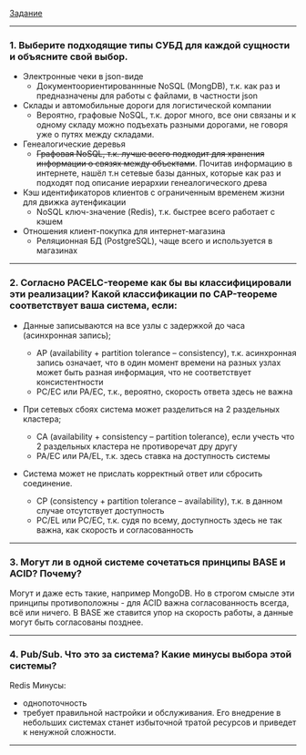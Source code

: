 [Задание](https://github.com/netology-code/bd-dev-homeworks/blob/main/06-db-01-basics/README.md)

------

### 1. Выберите подходящие типы СУБД для каждой сущности и объясните свой выбор.

- Электронные чеки в json-виде
  - Документоориентированнные NoSQL (MongDB), т.к. как раз и предназначены для работы с файлами, в частности json
- Склады и автомобильные дороги для логистической компании
  - Вероятно, графовые NoSQL, т.к. дорог много, все они связаны и к одному складу можно подъехать разными дорогами, не говоря уже о путях между складами.  
- Генеалогические деревья
  - ~~Графовая NoSQL, т.к. лучше всего подходит для хранения информации о связях между объектами~~. Почитав информацию в интернете, нашёл т.н сетевые базы данных, которые как раз и подходят под описание иерархии генеалогического древа
- Кэш идентификаторов клиентов с ограниченным временем жизни для движка аутенфикации
  - NoSQL ключ-значение (Redis), т.к. быстрее всего работает с кэшем
- Отношения клиент-покупка для интернет-магазина
  - Реляционная БД (PostgreSQL), чаще всего и используется в магазинах


---

### 2. Согласно PACELC-теореме как бы вы классифицировали эти реализации? Какой классификации по CAP-теореме соответствует ваша система, если:

- Данные записываются на все узлы с задержкой до часа (асинхронная запись);
  - AP (availability + partition tolerance – consistency), т.к. асинхронная запись означает, что в один момент времени на разных узлах может быть разная информация, что не соответствует консистентности
  - PC/EC или PA/EC, т.к., вероятно, скорость ответа здесь не важна
  
- При сетевых сбоях система может разделиться на 2 раздельных кластера;
  - CA (availability + consistency – partition tolerance), если учесть что 2 раздельных кластера не противоречат дру другу
  - PA/EC или PA/EL, т.к. здесь ставка на доступность системы

- Система может не прислать корректный ответ или сбросить соединение.
  - CP (consistency + partition tolerance – availability), т.к. в данном случае отсутствует доступность
  - PC/EL или PC/EC, т.к. судя по всему, доступность здесь не так важна, как скорость и согласованность 



---

### 3. Могут ли в одной системе сочетаться принципы BASE и ACID? Почему?

Могут и даже есть такие, например MongoDB. Но в строгом смысле эти принципы противоположны - для ACID важна согласованность всегда, всё или ничего. В BASE же ставится упор на скорость работы, а данные могут быть согласованы позднее.

---

### 4. Pub/Sub. Что это за система? Какие минусы выбора этой системы?

Redis
Минусы:
- однопоточность
- требует правильной настройки и обслуживания. Его внедрение в небольших системах станет избыточной тратой ресурсов и приведет к ненужной сложности.

---